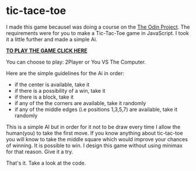 # tic-tace-toe


I made this game becauseI was doing a course on the <a href="http://www.theodinproject.com/">The Odin Project</a>.
The requirements were for you to make a Tic-Tac-Toe game in JavaScript. I took it a little further and made a simple Ai.

<a href="https://lightcast.github.io/tic-tace-toe/"><b>TO PLAY THE GAME CLICK HERE</b></a>


You can choose to play: 2Player or You VS The Computer.

Here are the simple guidelines for the Ai in order:

- if the center is available, take it
- if there is a possibility of a win, take it
- if there is a block, take it
- if any of the the corners are available, take it randomly
- if any of the middle edges (i.e positions 1,3,5,7) are available, take it randomly

This is a simple AI but in order for it not to be draw every time I allow the human(you) to take the first move.
If you know anything about tic-tac-toe you will know to take the middle square which would improve your chances of winning.
It is possible to win. I design this game without using minimax for that reason. Give it a try.

That's it. Take a look at the code.